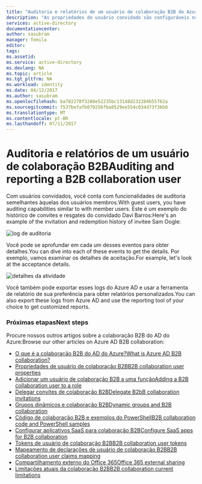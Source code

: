 ```yaml
---
title: "Auditoria e relatórios de um usuário de colaboração B2B do Azure Active Directory | Microsoft Docs"
description: "As propriedades do usuário convidado são configuráveis na colaboração B2B do Azure Active Directory"
services: active-directory
documentationcenter: 
author: sasubram
manager: femila
editor: 
tags: 
ms.assetid: 
ms.service: active-directory
ms.devlang: NA
ms.topic: article
ms.tgt_pltfrm: NA
ms.workload: identity
ms.date: 04/12/2017
ms.author: sasubram
ms.openlocfilehash: ba782270f3280e52235bc13148d232284b55762a
ms.sourcegitcommit: f537befafb079256fba0529ee554c034d73f36b0
ms.translationtype: MT
ms.contentlocale: pt-BR
ms.lasthandoff: 07/11/2017
---
```

# <a name="auditing-and-reporting-a-b2b-collaboration-user"></a><span data-ttu-id="8071a-103">Auditoria e relatórios de um usuário de colaboração B2B</span><span class="sxs-lookup"><span data-stu-id="8071a-103">Auditing and reporting a B2B collaboration user</span></span>
<span data-ttu-id="8071a-104">Com usuários convidados, você conta com funcionalidades de auditoria semelhantes àquelas dos usuários membros.</span><span class="sxs-lookup"><span data-stu-id="8071a-104">With guest users, you have auditing capabilities similar to with member users.</span></span> <span data-ttu-id="8071a-105">Este é um exemplo do histórico de convites e resgates do convidado Davi Barros:</span><span class="sxs-lookup"><span data-stu-id="8071a-105">Here's an example of the invitation and redemption history of invitee Sam Oogle:</span></span>

![log de auditoria](./media/active-directory-b2b-auditing-and-reporting/audit-log.png)

<span data-ttu-id="8071a-107">Você pode se aprofundar em cada um desses eventos para obter detalhes.</span><span class="sxs-lookup"><span data-stu-id="8071a-107">You can dive into each of these events to get the details.</span></span> <span data-ttu-id="8071a-108">Por exemplo, vamos examinar os detalhes de aceitação.</span><span class="sxs-lookup"><span data-stu-id="8071a-108">For example, let's look at the acceptance details.</span></span>

![detalhes da atividade](./media/active-directory-b2b-auditing-and-reporting/activity-details.png)

<span data-ttu-id="8071a-110">Você também pode exportar esses logs do Azure AD e usar a ferramenta de relatório de sua preferência para obter relatórios personalizados.</span><span class="sxs-lookup"><span data-stu-id="8071a-110">You can also export these logs from Azure AD and use the reporting tool of your choice to get customized reports.</span></span>

### <a name="next-steps"></a><span data-ttu-id="8071a-111">Próximas etapas</span><span class="sxs-lookup"><span data-stu-id="8071a-111">Next steps</span></span>

<span data-ttu-id="8071a-112">Procure nossos outros artigos sobre a colaboração B2B do AD do Azure:</span><span class="sxs-lookup"><span data-stu-id="8071a-112">Browse our other articles on Azure AD B2B collaboration:</span></span>

* [<span data-ttu-id="8071a-113">O que é a colaboração B2B do AD do Azure?</span><span class="sxs-lookup"><span data-stu-id="8071a-113">What is Azure AD B2B collaboration?</span></span>](active-directory-b2b-what-is-azure-ad-b2b.md)
* [<span data-ttu-id="8071a-114">Propriedades de usuário de colaboração B2B</span><span class="sxs-lookup"><span data-stu-id="8071a-114">B2B collaboration user properties</span></span>](active-directory-b2b-user-properties.md)
* [<span data-ttu-id="8071a-115">Adicionar um usuário de colaboração B2B a uma função</span><span class="sxs-lookup"><span data-stu-id="8071a-115">Adding a B2B collaboration user to a role</span></span>](active-directory-b2b-add-guest-to-role.md)
* [<span data-ttu-id="8071a-116">Delegar convites de colaboração B2B</span><span class="sxs-lookup"><span data-stu-id="8071a-116">Delegate B2bB collaboration invitations</span></span>](active-directory-b2b-delegate-invitations.md)
* [<span data-ttu-id="8071a-117">Grupos dinâmicos e colaboração B2B</span><span class="sxs-lookup"><span data-stu-id="8071a-117">Dynamic groups and B2B collaboration</span></span>](active-directory-b2b-dynamic-groups.md)
* [<span data-ttu-id="8071a-118">Código de colaboração B2B e exemplos do PowerShell</span><span class="sxs-lookup"><span data-stu-id="8071a-118">B2B collaboration code and PowerShell samples</span></span>](active-directory-b2b-code-samples.md)
* [<span data-ttu-id="8071a-119">Configurar aplicativos SaaS para colaboração B2B</span><span class="sxs-lookup"><span data-stu-id="8071a-119">Configure SaaS apps for B2B collaboration</span></span>](active-directory-b2b-configure-saas-apps.md)
* [<span data-ttu-id="8071a-120">Tokens de usuário de colaboração B2B</span><span class="sxs-lookup"><span data-stu-id="8071a-120">B2B collaboration user tokens</span></span>](active-directory-b2b-user-token.md)
* [<span data-ttu-id="8071a-121">Mapeamento de declarações de usuário de colaboração B2B</span><span class="sxs-lookup"><span data-stu-id="8071a-121">B2B collaboration user claims mapping</span></span>](active-directory-b2b-claims-mapping.md)
* [<span data-ttu-id="8071a-122">Compartilhamento externo do Office 365</span><span class="sxs-lookup"><span data-stu-id="8071a-122">Office 365 external sharing</span></span>](active-directory-b2b-o365-external-user.md)
* [<span data-ttu-id="8071a-123">Limitações atuais da colaboração B2B</span><span class="sxs-lookup"><span data-stu-id="8071a-123">B2B collaboration current limitations</span></span>](active-directory-b2b-current-limitations.md)
